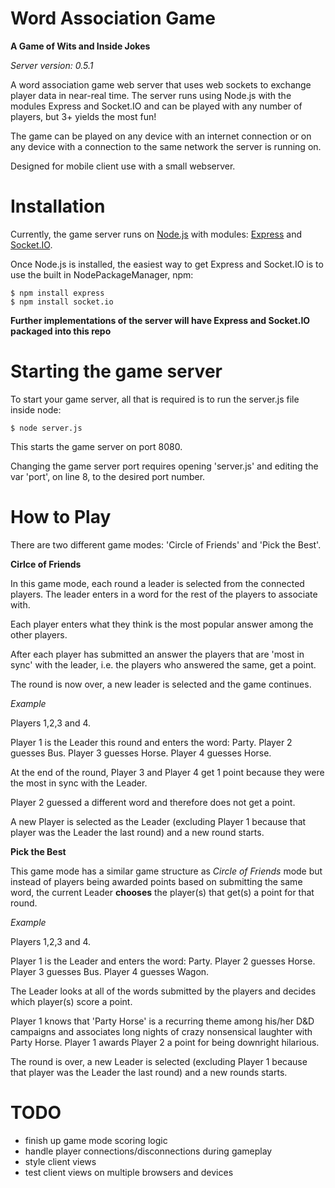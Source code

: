 Word Association Game
=====================

**A Game of Wits and Inside Jokes**

*Server version: 0.5.1*

A word association game web server that uses web sockets to exchange player data in near-real time. The server runs using Node.js with the modules Express and Socket.IO and can be played with any number of players, but 3+ yields the most fun!

The game can be played on any device with an internet connection or on any device with a connection to the same network the server is running on. 

Designed for mobile client use with a small webserver.

Installation
============

Currently, the game server runs on [Node.js](http://nodejs.org/) with modules: [Express](http://expressjs.com/) and [Socket.IO](http://socket.io/).

Once Node.js is installed, the easiest way to get Express and Socket.IO is to use the built in NodePackageManager, npm:

    $ npm install express
    $ npm install socket.io

**Further implementations of the server will have Express and Socket.IO packaged into this repo**

Starting the game server
========================

To start your game server, all that is required is to run the server.js file inside node:

    $ node server.js

This starts the game server on port 8080.

Changing the game server port requires opening 'server.js' and editing the var 'port', on line 8, to the desired port number.

How to Play
===========

There are two different game modes: 'Circle of Friends' and 'Pick the Best'.

**Cirlce of Friends**

In this game mode, each round a leader is selected from the connected players. The leader enters in a word for the rest of the players to associate with.

Each player enters what they think is the most popular answer among the other players.

After each player has submitted an answer the players that are 'most in sync' with the leader, i.e. the players who answered the same, get a point.

The round is now over, a new leader is selected and the game continues.

*Example*

Players 1,2,3 and 4.

Player 1 is the Leader this round and enters the word: Party.
Player 2 guesses Bus.
Player 3 guesses Horse.
Player 4 guesses Horse.

At the end of the round, Player 3 and Player 4 get 1 point because they were the most in sync with the Leader.

Player 2 guessed a different word and therefore does not get a point.

A new Player is selected as the Leader (excluding Player 1 because that player was the Leader the last round) and a new round starts.

**Pick the Best**

This game mode has a similar game structure as *Circle of Friends* mode but instead of players being awarded points based on submitting the same word, the current Leader **chooses** the player(s) that get(s) a point for that round.

*Example*

Players 1,2,3 and 4.

Player 1 is the Leader and enters the word: Party.
Player 2 guesses Horse.
Player 3 guesses Bus.
Player 4 guesses Wagon.

The Leader looks at all of the words submitted by the players and decides which player(s) score a point.

Player 1 knows that 'Party Horse' is a recurring theme among his/her D&D campaigns and associates long nights of crazy nonsensical laughter with Party Horse. Player 1 awards Player 2 a point for being downright hilarious.

The round is over, a new Leader is selected (excluding Player 1 because that player was the Leader the last round) and a new rounds starts.

TODO
====

- finish up game mode scoring logic
- handle player connections/disconnections during gameplay
- style client views
- test client views on multiple browsers and devices